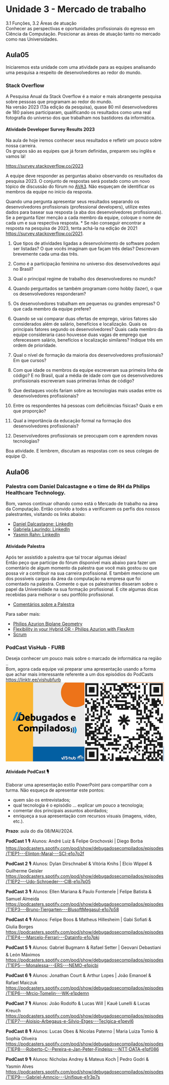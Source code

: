# Unidade 3 - Mercado de trabalho

3.1 Funções, 3.2 Áreas de atuação  
Conhecer as perspectivas e oportunidades profissionais do egresso em Ciência da Computação. Posicionar as áreas de atuação tanto no mercado como nas Universidades.  

## Aula05

Iniciaremos esta unidade com uma atividade para as equipes analisando uma pesquisa a respeito de desenvolvedores ao redor do mundo.

### Stack Overflow

A Pesquisa Anual da Stack Overflow é a maior e mais abrangente pesquisa sobre pessoas que programam ao redor do mundo.  
Na versão 2023 (13a edição da pesquisa), quase 80 mil desenvolvedores de 180 países participaram, qualificando os resultados como uma real fotografia do universo dos que trabalham nos bastidores da informática.  

#### Atividade Developer Survey Results 2023

Na aula de hoje iremos conhecer seus resultados e refletir um pouco sobre nossa carreira.  
Os grupos são as equipes que já foram definidas, preparem seu inglês e vamos lá!  

<https://survey.stackoverflow.co/2023>  

A equipe deve responder as perguntas abaixo observando os resultados da pesquisa 2023. O conjunto de respostas será postado como um novo tópico de discussão do fórum no [AVA3](<https://ava3.furb.br/mod/assign/view.php?id=904311> "AVA3"). Não esqueçam de identificar os membros da equipe no início da resposta.  

Quando uma pergunta apresentar seus resultados separando os desenvolvedores profissionais (professional developers), utilize estes dados para basear sua resposta (a aba dos desenvolvedores profissionais). Se a pergunta fizer menção a cada membro da equipe, coloque o nome de cada um e sua respectiva resposta. * Se não conseguir encontrar a resposta na pesquisa de 2023, tenta achá-la na edição de 2021 <https://survey.stackoverflow.co/2021>.

1. Que tipos de atividades ligadas a desenvolvimento de software podem ser listadas? O que vocês imaginam que façam três delas? Descrevam brevemente cada uma das três.  

2. Como é a participação feminina no universo dos desenvolvedores aqui no Brasil?  

3. Qual o principal regime de trabalho dos desenvolvedores no mundo?  

4. Quando perguntados se também programam como hobby (lazer), o que os desenvolvedores responderam?  

5. Os desenvolvedores trabalham em pequenas ou grandes empresas? O que cada membro da equipe prefere?  

6. Quando se vai comparar duas ofertas de emprego, vários fatores são considerados além de salário, benefícios e localização. Quais os principais fatores segundo os desenvolvedores? Quais cada membro da equipe consideraria caso houvesse duas vagas de emprego que oferecessem salário, benefícios e localização similares? Indique três em ordem de prioridade.  

7. Qual o nível de formação da maioria dos desenvolvedores profissionais? Em que cursos?  

8. Com que idade os membros da equipe escreveram sua primeira linha de código? E no Brasil, qual a média de idade com que os desenvolvedores profissionais escreveram suas primeiras linhas de código?  

9. Que destaques vocês fariam sobre as tecnologias mais usadas entre os desenvolvedores profissionais?  

10. Entre os respondentes há pessoas com deficiências físicas? Quais e em que proporção?  

11. Qual a importância da educação formal na formação dos desenvolvedores profissionais?  

12. Desenvolvedores profissionais se preocupam com e aprendem novas tecnologias?  

Boa atividade. E lembrem, discutam as respostas com os seus colegas de equipe 😉.

## Aula06

### Palestra com Daniel Dalcastagne e o time de RH da Philips Healthcare Technology.

<!--
No dia 17/04/2024, teremos uma conversa com o Gerente de Pesquisa e Desenvolvimento da Philips, Daniel Dalcastagne. Ele abordará aspectos do cotidiano de uma equipe de desenvolvimento de software em uma empresa de grande porte. Além de muitas dicas para o desenvolvimento da carreira em TI. 
-->

Bom, vamos continuar olhando como está o Mercado de trabalho na área da Computação. Então convido a todos a verificarem os perfis dos nossos palestrantes, visitando os links abaixo:

- [Daniel Dalcastagne: LinkedIn](<https://www.linkedin.com/in/daniel-dalcastagne-a35b1623/> "Daniel Dalcastagne: LinkedIn")  
- [Gabriela Laurindo: LinkedIn](<https://www.linkedin.com/in/gabrielalaurindo/> "Gabriela Laurindo: LinkedIn")  
- [Yasmin Rahn: LinkedIn](<https://www.linkedin.com/in/yasmin-rahn-768197153/> "Yasmin Rahn: LinkedIn")  


#### Atividade Palestra

Após ter assistido a palestra que tal trocar algumas ideias!  
Então peço que participe do fórum disponível mais abaixo para fazer um comentário de algum momento da palestra que você mais gostou ou que possa vir a contribuir na sua carreira profissional. E também mencione um dos possíveis cargos da área da computação na empresa que foi comentado na palestra. Comente o que os palestrantes disseram sobre o papel da Universidade na sua formação profissional. E cite algumas dicas recebidas para melhorar o seu portfólio profissional.  

- [Comentários sobre a Palestra](<https://ava3.furb.br/mod/assign/view.php?id=904312> "Comentários sobre a Palestra")  

Para saber mais:  

- [Philips Azurion Biplane Geometry](<https://youtu.be/E3Us_kox5Ac> "Philips Azurion Biplane Geometry")  
- [Flexibility in your Hybrid OR - Philips Azurion with FlexArm](<https://youtu.be/L78UxTsdGjM> "Flexibility in your Hybrid OR - Philips Azurion with FlexArm")  
- [Scrum](<https://pt.wikipedia.org/wiki/Scrum_(desenvolvimento_de_software)> "Scrum")  

### PodCast VisHub - FURB

Deseja conhecer um pouco mais sobre o marcado de informática na região ..  
Bom, agora cada equipe vai preparar uma apresentação usando a forma que achar mais interessante referente a um dos episódios do PodCasts <https://linktr.ee/vishubfurb>  
![DebugadosCompilados](DebugadosCompilados.png "DebugadosCompilados")  

#### Atividade PodCast 🎙️

Elaborar uma apresentação estilo PowerPoint para compartilhar com a turma. Não esqueça de apresentar este pontos:
- quem são os entrevistados;
- qual tecnologia é o episódio ... explicar um pouco a tecnologia;
- comentar dos principais assuntos abordados; 
- enriqueça a sua apresentação com recursos visuais (imagens, video, etc.).

**Prazo**: aula do dia 08/MAI/2024.  

**PodCast 1** 🎙️ Alunos: André Luiz & Felipe Grochovski | Diego Borba
<https://podcasters.spotify.com/pod/show/debugadosecompilados/episodes/T1EP1---Elinton-Maral---SCI-e1o7o2f>

**PodCast 2** 🎙️ Alunos: Dylan Dirschnabel & Vitória Knihs | Elcio Wippel & Guilherme Geisler
<https://podcasters.spotify.com/pod/show/debugadosecompilados/episodes/T1EP2---Udo-Schroeder---CIB-e1o7p05>  

**PodCast 3** 🎙️ Alunos: Ellen Mariana & Paulo Fontenele | Felipe Batista & Samuel Almeida
<https://podcasters.spotify.com/pod/show/debugadosecompilados/episodes/T1EP3---Bruno-Tiergarten---BlusoftMegasul-e1o7p58>  

**PodCast 4** 🎙️ Alunos: Felipe Boos & Matheus Hillesheim | Gabi Sofiati & Giulia Borges
<https://podcasters.spotify.com/pod/show/debugadosecompilados/episodes/T1EP4---Marcelo-Ferrari---Datainfo-e1o7pkj>  

**PodCast 5** 🎙️ Alunos: Gabriel Bugmann & Rafael Setter | Geovani Debastiani & León Máximos
<https://podcasters.spotify.com/pod/show/debugadosecompilados/episodes/T1EP5---Monalessa---ERS---NEMO-e1pjcbi>  

**PodCast 6** 🎙️ Alunos: Jonathan Court & Arthur Lopes | João Emanoel & Rafael Maiczuk
<https://podcasters.spotify.com/pod/show/debugadosecompilados/episodes/T1EP6---Mrcio-Tomelin---WK-e1pdemn>  

**PodCast 7** 🎙️ Alunos: João Rodolfo & Lucas Will | Kauê Lunelli & Lucas Kreuch
<https://podcasters.spotify.com/pod/show/debugadosecompilados/episodes/T1EP7---Aloisio-Arbegaus-e-Silvio-Etges---Teclgica-e1pevl6>  

**PodCast 8** 🎙️ Alunos: Lucas Obes & Nicolas Paterno | Maria Luiza Tomio & Sophia Oliveira
<https://podcasters.spotify.com/pod/show/debugadosecompilados/episodes/T1EP8---Roberto-C--Pereira-e-Jan-Peter-Findeiss---NTT-DATA-e1pf086>  

**PodCast 9** 🎙️ Alunos: Nicholas Andrey & Mateus Koch | Pedro Godri & Yasmin Alves
<https://podcasters.spotify.com/pod/show/debugadosecompilados/episodes/T1EP9---Gabriel-Amncio---Unifique-e1r3p7s>  
